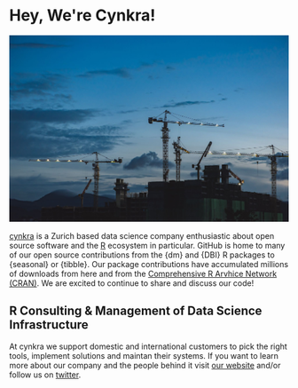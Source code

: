 # Hey, We're Cynkra! 

<p align="center">
  <img width="1000px" alt="We're cynkra - development construction site jpg" src="./docs/src/readme.jpeg">
</p>

[cynkra](https://cynkra.com) is a Zurich based data science company enthusiastic about open source software and the [R](https://r-project.org) ecosystem in particular. 
GitHub is home to many of our open source contributions from the {dm} and {DBI} R packages to {seasonal} or {tibble}. Our package contributions have accumulated millions of downloads from here and from the [Comprehensive R Arvhice Network (CRAN)](https://cran.r-project.org). We are excited to continue to share and discuss our code! 


## R Consulting & Management of Data Science Infrastructure

At cynkra we support domestic and international customers to pick the right tools, implement solutions and maintan their systems. 
If you want to learn more about our company and the people behind it visit [our website](https://cynkra.com) and/or follow us on [twitter](https://twitter.com/cynkra_com).


